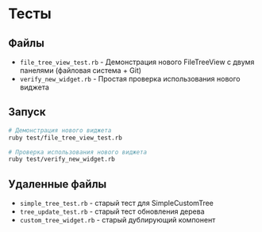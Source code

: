 # Тесты

## Файлы

- `file_tree_view_test.rb` - Демонстрация нового FileTreeView с двумя панелями (файловая система + Git)
- `verify_new_widget.rb` - Простая проверка использования нового виджета

## Запуск

```bash
# Демонстрация нового виджета
ruby test/file_tree_view_test.rb

# Проверка использования нового виджета
ruby test/verify_new_widget.rb
```

## Удаленные файлы

- `simple_tree_test.rb` - старый тест для SimpleCustomTree
- `tree_update_test.rb` - старый тест обновления дерева  
- `custom_tree_widget.rb` - старый дублирующий компонент 